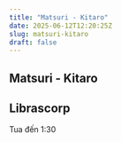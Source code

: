 ```yaml
---
title: "Matsuri - Kitaro"
date: 2025-06-12T12:20:25Z
slug: matsuri-kitaro
draft: false
---
```


## Matsuri - Kitaro

## Librascorp

Tua đến 1:30​
